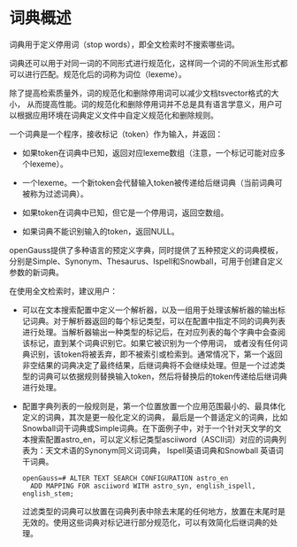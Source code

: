 # 词典概述

词典用于定义停用词（stop words），即全文检索时不搜索哪些词。

词典还可以用于对同一词的不同形式进行规范化，这样同一个词的不同派生形式都可以进行匹配。规范化后的词称为词位（lexeme）。

除了提高检索质量外，词的规范化和删除停用词可以减少文档tsvector格式的大小， 从而提高性能。词的规范化和删除停用词并不总是具有语言学意义，用户可以根据应用环境在词典定义文件中自定义规范化和删除规则。

一个词典是一个程序，接收标记（token）作为输入，并返回：

-   如果token在词典中已知，返回对应lexeme数组（注意，一个标记可能对应多个lexeme）。

-   一个lexeme。一个新token会代替输入token被传递给后继词典（当前词典可被称为过滤词典）。
-   如果token在词典中已知，但它是一个停用词，返回空数组。

-   如果词典不能识别输入的token，返回NULL。


openGauss提供了多种语言的预定义字典，同时提供了五种预定义的词典模板，分别是Simple、Synonym、Thesaurus、Ispell和Snowball，可用于创建自定义参数的新词典。

在使用全文检索时，建议用户：

-   可以在文本搜索配置中定义一个解析器，以及一组用于处理该解析器的输出标记词典。对于解析器返回的每个标记类型，可以在配置中指定不同的词典列表进行处理。当解析器输出一种类型的标记后，在对应列表的每个字典中会查阅该标记，直到某个词典识别它。如果它被识别为一个停用词， 或者没有任何词典识别，该token将被丢弃，即不被索引或检索到。通常情况下，第一个返回非空结果的词典决定了最终结果，后继词典将不会继续处理。但是一个过滤类型的词典可以依据规则替换输入token，然后将替换后的token传递给后继词典进行处理。
-   配置字典列表的一般规则是，第一个位置放置一个应用范围最小的、最具体化定义的词典，其次是更一般化定义的词典， 最后是一个普适定义的词典，比如Snowball词干词典或Simple词典。在下面例子中，对于一个针对天文学的文本搜索配置astro\_en，可以定义标记类型asciiword（ASCII词）对应的词典列表为：天文术语的Synonym同义词词典， Ispell英语词典和Snowball 英语词干词典。

    ```
    openGauss=# ALTER TEXT SEARCH CONFIGURATION astro_en
      ADD MAPPING FOR asciiword WITH astro_syn, english_ispell, english_stem;
    ```

    过滤类型的词典可以放置在词典列表中除去末尾的任何地方，放置在末尾时是无效的。使用这些词典对标记进行部分规范化，可以有效简化后继词典的处理。
